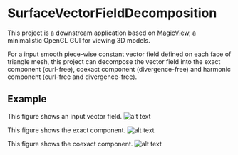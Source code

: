 # SurfaceVectorFieldDecomposition

This project is a downstream application based on [MagicView](https://github.com/rdzhao/MagicView), a minimalistic OpenGL GUI for viewing 3D models.

For a input smooth piece-wise constant vector field defined on each face of triangle mesh, this project can decompose the vector field into the exact component (curl-free), coexact component (divergence-free) and harmonic component (curl-free and divergence-free).

## Example

This figure shows an input vector field.
![alt text](https://github.com/rdzhao/QtViewer/blob/master/illustration/original.png)

This figure shows the exact component.
![alt text](https://github.com/rdzhao/QtViewer/blob/master/illustration/Exact.png)

This figure shows the coexact component.
![alt text](https://github.com/rdzhao/QtViewer/blob/master/illustration/Coexact.png)

